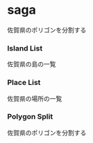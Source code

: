 saga
===============

佐賀県のポリゴンを分割する


### Island List

佐賀県の島の一覧

### Place List

佐賀県の場所の一覧

### Polygon Split

佐賀県のポリゴンを分割する

